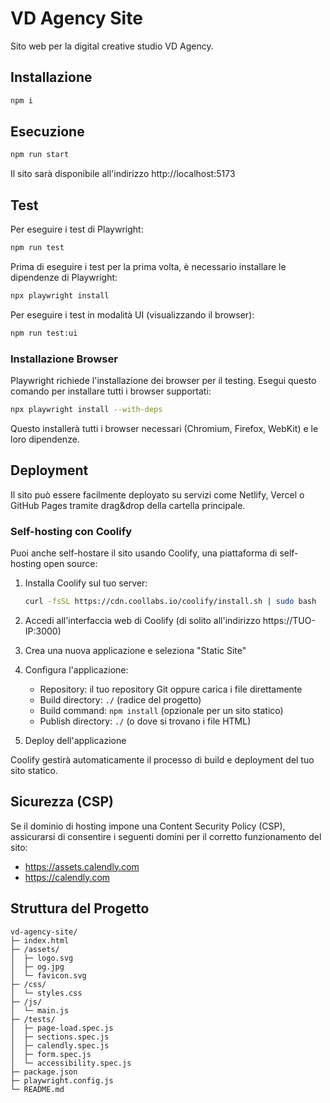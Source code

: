 # VD Agency Site

Sito web per la digital creative studio VD Agency.

## Installazione

```bash
npm i
```

## Esecuzione

```bash
npm run start
```

Il sito sarà disponibile all'indirizzo http://localhost:5173

## Test

Per eseguire i test di Playwright:

```bash
npm run test
```

Prima di eseguire i test per la prima volta, è necessario installare le dipendenze di Playwright:

```bash
npx playwright install
```

Per eseguire i test in modalità UI (visualizzando il browser):

```bash
npm run test:ui
```

### Installazione Browser

Playwright richiede l'installazione dei browser per il testing. Esegui questo comando per installare tutti i browser supportati:

```bash
npx playwright install --with-deps
```

Questo installerà tutti i browser necessari (Chromium, Firefox, WebKit) e le loro dipendenze.

## Deployment

Il sito può essere facilmente deployato su servizi come Netlify, Vercel o GitHub Pages tramite drag&drop della cartella principale.

### Self-hosting con Coolify

Puoi anche self-hostare il sito usando Coolify, una piattaforma di self-hosting open source:

1. Installa Coolify sul tuo server:
   ```bash
   curl -fsSL https://cdn.coollabs.io/coolify/install.sh | sudo bash
   ```

2. Accedi all'interfaccia web di Coolify (di solito all'indirizzo https://TUO-IP:3000)

3. Crea una nuova applicazione e seleziona "Static Site"

4. Configura l'applicazione:
   - Repository: il tuo repository Git oppure carica i file direttamente
   - Build directory: `./` (radice del progetto)
   - Build command: `npm install` (opzionale per un sito statico)
   - Publish directory: `./` (o dove si trovano i file HTML)

5. Deploy dell'applicazione

Coolify gestirà automaticamente il processo di build e deployment del tuo sito statico.

## Sicurezza (CSP)

Se il dominio di hosting impone una Content Security Policy (CSP), assicurarsi di consentire i seguenti domini per il corretto funzionamento del sito:

- https://assets.calendly.com
- https://calendly.com

## Struttura del Progetto

```
vd-agency-site/
├─ index.html
├─ /assets/
│  ├─ logo.svg
│  ├─ og.jpg
│  └─ favicon.svg
├─ /css/
│  └─ styles.css
├─ /js/
│  └─ main.js
├─ /tests/
│  ├─ page-load.spec.js
│  ├─ sections.spec.js
│  ├─ calendly.spec.js
│  ├─ form.spec.js
│  └─ accessibility.spec.js
├─ package.json
├─ playwright.config.js
└─ README.md
```